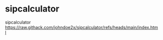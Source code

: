 # sipcalculator
sipcalculator
https://raw.githack.com/johndoe2x/sipcalculator/refs/heads/main/index.html
